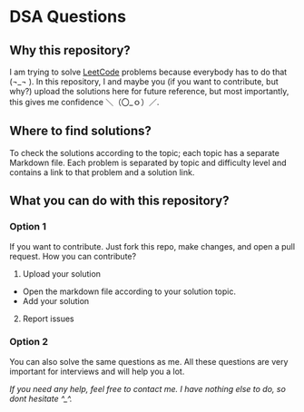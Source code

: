 # DSA Questions 

## Why this repository?
I am trying to solve [LeetCode](https://leetcode.com/) problems because everybody has to do that (¬_¬ ). In this repository, I and maybe you (if you want to contribute, but why?) upload the solutions here for future reference, but most importantly, this gives me confidence ＼（〇_ｏ）／.

## Where to find solutions?

To check the solutions according to the topic; each topic has a separate Markdown file. Each problem is separated by topic and difficulty level and contains a link to that problem and a solution link.

## What you can do with this repository?

### Option 1
If you want to contribute. Just fork this repo, make changes, and open a pull request.
How you can contribute?
1. Upload your solution
  - Open the markdown file according to your solution topic.
  - Add your solution 
2. Report issues

### Option 2
You can also solve the same questions as me. All these questions are very important for interviews and will help you a lot.

*If you need any help, feel free to contact me. I have nothing else to do, so dont hesitate ^_^.*
